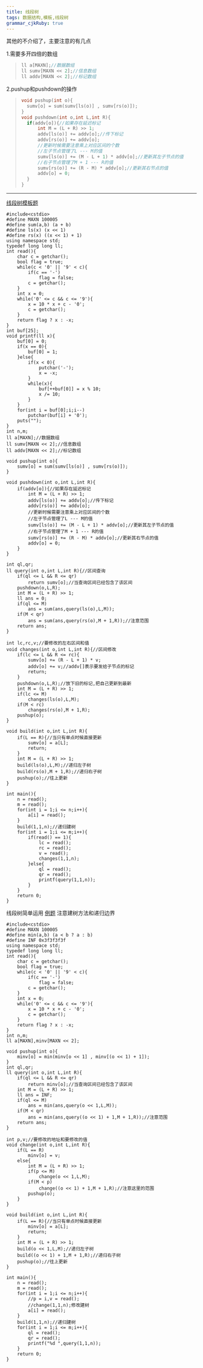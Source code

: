 ```yaml
---
title: 线段树
tags: 数据结构,模板,线段树
grammar_cjkRuby: true
---
```


其他的不介绍了，主要注意的有几点

1.需要多开四倍的数组
>~~~cpp
>ll a[MAXN];//数据数组 
>ll sumv[MAXN << 2];//信息数组 
>ll addv[MAXN << 2];//标记数组 

2.pushup和pushdown的操作
>~~~cpp
>void pushup(int o){
>	sumv[o] = sum(sumv[ls(o)] , sumv[rs(o)]);
>}
>void pushdown(int o,int L,int R){
>	if(addv[o]){//如果存在延迟标记 
>		int M = (L + R) >> 1;
>		addv[ls(o)] += addv[o];//传下标记 
>		addv[rs(o)] += addv[o];
>		//更新时候需要注意乘上对应区间的个数 
>		//左子节点管理了L --- M的值 
>		sumv[ls(o)] += (M - L + 1) * addv[o];//更新其左子节点的值 
>		//右子节点管理了M + 1 --- R的值 
>		sumv[rs(o)] += (R - M) * addv[o];//更新其右节点的值 
>		addv[o] = 0;
>	}
>}
----------


[线段树模板题](https://www.luogu.org/problemnew/show/P3372)

```cpp?linenums
#include<cstdio>
#define MAXN 100005
#define sum(a,b) (a + b)
#define ls(x) (x << 1)
#define rs(x) ((x << 1) + 1)
using namespace std;
typedef long long ll;
int read(){
	char c = getchar();
	bool flag = true;
	while(c < '0' || '9' < c){
		if(c == '-')
			flag = false;
		c = getchar();
	}
	int x = 0;
	while('0' <= c && c <= '9'){
		x = 10 * x + c - '0';
		c = getchar();
	}
	return flag ? x : -x;
}
int buf[25];
void printf(ll x){
	buf[0] = 0;
	if(x == 0){
		buf[0] = 1;
	}else{
		if(x < 0){
			putchar('-');
			x = -x;
		}
		while(x){
			buf[++buf[0]] = x % 10;
			x /= 10;
		}
	}
	for(int i = buf[0];i;i--)
		putchar(buf[i] + '0');
	puts("");
}
int n,m;
ll a[MAXN];//数据数组 
ll sumv[MAXN << 2];//信息数组 
ll addv[MAXN << 2];//标记数组 

void pushup(int o){
	sumv[o] = sum(sumv[ls(o)] , sumv[rs(o)]);
}

void pushdown(int o,int L,int R){
	if(addv[o]){//如果存在延迟标记 
		int M = (L + R) >> 1;
		addv[ls(o)] += addv[o];//传下标记 
		addv[rs(o)] += addv[o];
		//更新时候需要注意乘上对应区间的个数 
		//左子节点管理了L --- M的值 
		sumv[ls(o)] += (M - L + 1) * addv[o];//更新其左子节点的值 
		//右子节点管理了M + 1 --- R的值 
		sumv[rs(o)] += (R - M) * addv[o];//更新其右节点的值 
		addv[o] = 0;
	}
} 

int ql,qr;
ll query(int o,int L,int R){//区间查询 
	if(ql <= L && R <= qr)
		return sumv[o];//当查询区间已经包含了该区间 
	pushdown(o,L,R);
	int M = (L + R) >> 1;
	ll ans = 0;
	if(ql <= M)
		ans = sum(ans,query(ls(o),L,M));
	if(M < qr)
		ans = sum(ans,query(rs(o),M + 1,R));//注意范围
	return ans;
}

int lc,rc,v;//要修改的左右区间和值 
void changes(int o,int L,int R){//区间修改 
	if(lc <= L && R <= rc){
		sumv[o] += (R - L + 1) * v;
		addv[o] += v;//addv[]表示要发给子节点的标记
		return;
	}
	pushdown(o,L,R);//放下旧的标记,把自己更新到最新
	int M = (L + R) >> 1;
	if(lc <= M)
		changes(ls(o),L,M);
	if(M < rc)
		changes(rs(o),M + 1,R);
	pushup(o);
}

void build(int o,int L,int R){
	if(L == R){//当只有单点时候直接更新 
		sumv[o] = a[L];
		return;
	}
	int M = (L + R) >> 1;
	build(ls(o),L,M);//递归左子树 
	build(rs(o),M + 1,R);//递归右子树 
	pushup(o);//往上更新 
}

int main(){
	n = read();
	m = read();
	for(int i = 1;i <= n;i++){
		a[i] = read();
	}
	build(1,1,n);//递归建树
	for(int i = 1;i <= m;i++){
		if(read() == 1){
			lc = read();
			rc = read();
			v = read();
			changes(1,1,n);
		}else{
			ql = read();
			qr = read();
			printf(query(1,1,n));
		}
	}
	return 0;
} 
```

线段树简单运用
[例题](https://www.luogu.org/problemnew/show/P1816)
注意建树方法和递归边界
```cpp?linenums
#include<cstdio>
#define MAXN 100005
#define min(a,b) (a < b ? a : b)
#define INF 0x3f3f3f3f
using namespace std;
typedef long long ll;
int read(){
	char c = getchar();
	bool flag = true;
	while(c < '0' || '9' < c){
		if(c == '-')
			flag = false;
		c = getchar();
	}
	int x = 0;
	while('0' <= c && c <= '9'){
		x = 10 * x + c - '0';
		c = getchar();
	}
	return flag ? x : -x;
}
int n,m;
ll a[MAXN],minv[MAXN << 2];

void pushup(int o){
	minv[o] = min(minv[o << 1] , minv[(o << 1) + 1]);
}
int ql,qr;
ll query(int o,int L,int R){
	if(ql <= L && R <= qr)
		return minv[o];//当查询区间已经包含了该区间 
	int M = (L + R) >> 1;
	ll ans = INF;
	if(ql <= M)
		ans = min(ans,query(o << 1,L,M));
	if(M < qr)
		ans = min(ans,query((o << 1) + 1,M + 1,R));//注意范围 
	return ans;
}

int p,v;//要修改的地址和要修改的值 
void change(int o,int L,int R){
	if(L == R)
		minv[o] = v;
	else{
		int M = (L + R) >> 1;
		if(p <= M)
			change(o << 1,L,M);
		if(M < p)
			change((o << 1) + 1,M + 1,R);//注意这里的范围 
		pushup(o);
	}
}

void build(int o,int L,int R){
	if(L == R){//当只有单点时候直接更新 
		minv[o] = a[L];
		return;
	}
	int M = (L + R) >> 1;
	build(o << 1,L,M);//递归左子树 
	build((o << 1) + 1,M + 1,R);//递归右子树 
	pushup(o);//往上更新 
} 

int main(){
	n = read();
	m = read();
	for(int i = 1;i <= n;i++){
		//p = i,v = read();
		//change(1,1,n);修改建树 
		a[i] = read();
	}
	build(1,1,n);//递归建树 
	for(int i = 1;i <= m;i++){
		ql = read();
		qr = read();
		printf("%d ",query(1,1,n));
	}
	return 0;
} 
```